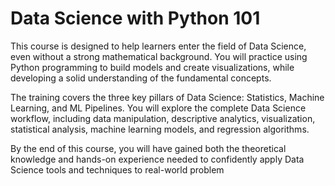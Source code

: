 # Data Science with Python 101
This course is designed to help learners enter the field of Data Science, even without a strong mathematical background. You will practice using Python programming to build models and create visualizations, while developing a solid understanding of the fundamental concepts.

The training covers the three key pillars of Data Science: Statistics, Machine Learning, and ML Pipelines. You will explore the complete Data Science workflow, including data manipulation, descriptive analytics, visualization, statistical analysis, machine learning models, and regression algorithms.

By the end of this course, you will have gained both the theoretical knowledge and hands-on experience needed to confidently apply Data Science tools and techniques to real-world problem
